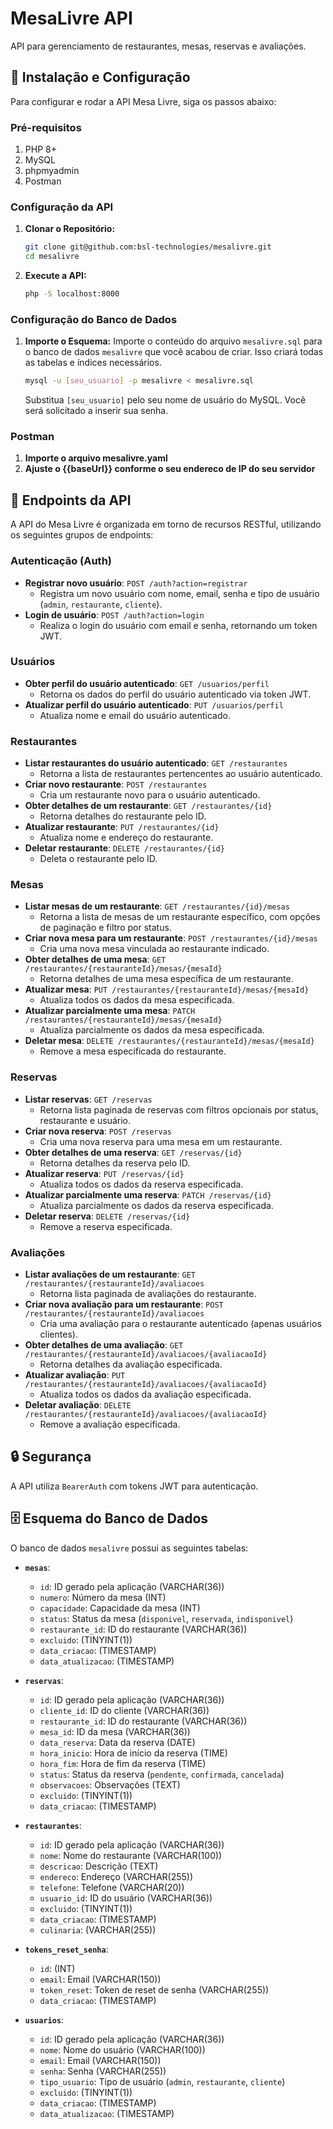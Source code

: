 # MesaLivre API

API para gerenciamento de restaurantes, mesas, reservas e avaliações.

## 🚀 Instalação e Configuração

Para configurar e rodar a API Mesa Livre, siga os passos abaixo:

### Pré-requisitos
1. PHP 8+
2. MySQL
3. phpmyadmin
4. Postman


### Configuração da API

1.  **Clonar o Repositório:**
    ```bash
    git clone git@github.com:bsl-technologies/mesalivre.git
    cd mesalivre
    ```
2. **Execute a API:**
    ```bash
    php -S localhost:8000
    ```

### Configuração do Banco de Dados

1.  **Importe o Esquema:** Importe o conteúdo do arquivo `mesalivre.sql` para o banco de dados `mesalivre` que você acabou de criar. Isso criará todas as tabelas e índices necessários.
    ```bash
    mysql -u [seu_usuario] -p mesalivre < mesalivre.sql
    ```
    Substitua `[seu_usuario]` pelo seu nome de usuário do MySQL. Você será solicitado a inserir sua senha.

### Postman

1. **Importe o arquivo mesalivre.yaml**
2. **Ajuste o {{baseUrl}} conforme o seu endereco de IP do seu servidor**

## 🚀 Endpoints da API

A API do Mesa Livre é organizada em torno de recursos RESTful, utilizando os seguintes grupos de endpoints:

### Autenticação (Auth)
* **Registrar novo usuário**: `POST /auth?action=registrar`
    * Registra um novo usuário com nome, email, senha e tipo de usuário (`admin`, `restaurante`, `cliente`).
* **Login de usuário**: `POST /auth?action=login`
    * Realiza o login do usuário com email e senha, retornando um token JWT.

### Usuários
* **Obter perfil do usuário autenticado**: `GET /usuarios/perfil`
    * Retorna os dados do perfil do usuário autenticado via token JWT.
* **Atualizar perfil do usuário autenticado**: `PUT /usuarios/perfil`
    * Atualiza nome e email do usuário autenticado.

### Restaurantes
* **Listar restaurantes do usuário autenticado**: `GET /restaurantes`
    * Retorna a lista de restaurantes pertencentes ao usuário autenticado.
* **Criar novo restaurante**: `POST /restaurantes`
    * Cria um restaurante novo para o usuário autenticado.
* **Obter detalhes de um restaurante**: `GET /restaurantes/{id}`
    * Retorna detalhes do restaurante pelo ID.
* **Atualizar restaurante**: `PUT /restaurantes/{id}`
    * Atualiza nome e endereço do restaurante.
* **Deletar restaurante**: `DELETE /restaurantes/{id}`
    * Deleta o restaurante pelo ID.

### Mesas
* **Listar mesas de um restaurante**: `GET /restaurantes/{id}/mesas`
    * Retorna a lista de mesas de um restaurante específico, com opções de paginação e filtro por status.
* **Criar nova mesa para um restaurante**: `POST /restaurantes/{id}/mesas`
    * Cria uma nova mesa vinculada ao restaurante indicado.
* **Obter detalhes de uma mesa**: `GET /restaurantes/{restauranteId}/mesas/{mesaId}`
    * Retorna detalhes de uma mesa específica de um restaurante.
* **Atualizar mesa**: `PUT /restaurantes/{restauranteId}/mesas/{mesaId}`
    * Atualiza todos os dados da mesa especificada.
* **Atualizar parcialmente uma mesa**: `PATCH /restaurantes/{restauranteId}/mesas/{mesaId}`
    * Atualiza parcialmente os dados da mesa especificada.
* **Deletar mesa**: `DELETE /restaurantes/{restauranteId}/mesas/{mesaId}`
    * Remove a mesa especificada do restaurante.

### Reservas
* **Listar reservas**: `GET /reservas`
    * Retorna lista paginada de reservas com filtros opcionais por status, restaurante e usuário.
* **Criar nova reserva**: `POST /reservas`
    * Cria uma nova reserva para uma mesa em um restaurante.
* **Obter detalhes de uma reserva**: `GET /reservas/{id}`
    * Retorna detalhes da reserva pelo ID.
* **Atualizar reserva**: `PUT /reservas/{id}`
    * Atualiza todos os dados da reserva especificada.
* **Atualizar parcialmente uma reserva**: `PATCH /reservas/{id}`
    * Atualiza parcialmente os dados da reserva especificada.
* **Deletar reserva**: `DELETE /reservas/{id}`
    * Remove a reserva especificada.

### Avaliações
* **Listar avaliações de um restaurante**: `GET /restaurantes/{restauranteId}/avaliacoes`
    * Retorna lista paginada de avaliações do restaurante.
* **Criar nova avaliação para um restaurante**: `POST /restaurantes/{restauranteId}/avaliacoes`
    * Cria uma avaliação para o restaurante autenticado (apenas usuários clientes).
* **Obter detalhes de uma avaliação**: `GET /restaurantes/{restauranteId}/avaliacoes/{avaliacaoId}`
    * Retorna detalhes da avaliação especificada.
* **Atualizar avaliação**: `PUT /restaurantes/{restauranteId}/avaliacoes/{avaliacaoId}`
    * Atualiza todos os dados da avaliação especificada.
* **Deletar avaliação**: `DELETE /restaurantes/{restauranteId}/avaliacoes/{avaliacaoId}`
    * Remove a avaliação especificada.

## 🔒 Segurança

A API utiliza `BearerAuth` com tokens JWT para autenticação.

## 🗄️ Esquema do Banco de Dados

O banco de dados `mesalivre` possui as seguintes tabelas:

* **`mesas`**:
    * `id`: ID gerado pela aplicação (VARCHAR(36))
    * `numero`: Número da mesa (INT)
    * `capacidade`: Capacidade da mesa (INT)
    * `status`: Status da mesa (`disponivel`, `reservada`, `indisponivel`)
    * `restaurante_id`: ID do restaurante (VARCHAR(36))
    * `excluido`: (TINYINT(1))
    * `data_criacao`: (TIMESTAMP)
    * `data_atualizacao`: (TIMESTAMP)

* **`reservas`**:
    * `id`: ID gerado pela aplicação (VARCHAR(36))
    * `cliente_id`: ID do cliente (VARCHAR(36))
    * `restaurante_id`: ID do restaurante (VARCHAR(36))
    * `mesa_id`: ID da mesa (VARCHAR(36))
    * `data_reserva`: Data da reserva (DATE)
    * `hora_inicio`: Hora de início da reserva (TIME)
    * `hora_fim`: Hora de fim da reserva (TIME)
    * `status`: Status da reserva (`pendente`, `confirmada`, `cancelada`)
    * `observacoes`: Observações (TEXT)
    * `excluido`: (TINYINT(1))
    * `data_criacao`: (TIMESTAMP)

* **`restaurantes`**:
    * `id`: ID gerado pela aplicação (VARCHAR(36))
    * `nome`: Nome do restaurante (VARCHAR(100))
    * `descricao`: Descrição (TEXT)
    * `endereco`: Endereço (VARCHAR(255))
    * `telefone`: Telefone (VARCHAR(20))
    * `usuario_id`: ID do usuário (VARCHAR(36))
    * `excluido`: (TINYINT(1))
    * `data_criacao`: (TIMESTAMP)
    * `culinaria`: (VARCHAR(255))

* **`tokens_reset_senha`**:
    * `id`: (INT)
    * `email`: Email (VARCHAR(150))
    * `token_reset`: Token de reset de senha (VARCHAR(255))
    * `data_criacao`: (TIMESTAMP)

* **`usuarios`**:
    * `id`: ID gerado pela aplicação (VARCHAR(36))
    * `nome`: Nome do usuário (VARCHAR(100))
    * `email`: Email (VARCHAR(150))
    * `senha`: Senha (VARCHAR(255))
    * `tipo_usuario`: Tipo de usuário (`admin`, `restaurante`, `cliente`)
    * `excluido`: (TINYINT(1))
    * `data_criacao`: (TIMESTAMP)
    * `data_atualizacao`: (TIMESTAMP)

